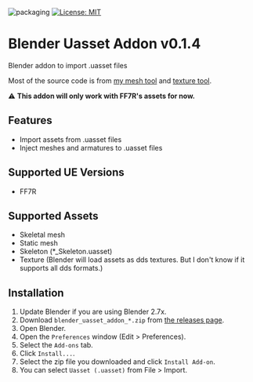 ![packaging](https://github.com/matyalatte/Blender-Uasset-Addon/actions/workflows/main.yml/badge.svg)
[![License: MIT](https://img.shields.io/badge/License-MIT-yellow.svg)](https://opensource.org/licenses/MIT)

# Blender Uasset Addon v0.1.4
Blender addon to import .uasset files

Most of the source code is from [my mesh tool](https://github.com/matyalatte/FF7R-mesh-importer) and [texture tool](https://github.com/matyalatte/UE4-DDS-Tools).

:warning: **This addon will only work with FF7R's assets for now.**

## Features

- Import assets from .uasset files
- Inject meshes and armatures to .uasset files

## Supported UE Versions

- FF7R

## Supported Assets

- Skeletal mesh
- Static mesh
- Skeleton (*_Skeleton.uasset)
- Texture (Blender will load assets as dds textures. But I don't know if it supports all dds formats.)

## Installation

1. Update Blender if you are using Blender 2.7x.
1. Download `blender_uasset_addon_*.zip` from [the releases page](https://github.com/matyalatte/Blender-Uasset-Addon/releases).
1. Open Blender.
1. Open the `Preferences` window (Edit > Preferences).
1. Select the `Add-ons` tab.
1. Click `Install...`.
1. Select the zip file you downloaded and click `Install Add-on`.
1. You can select `Uasset (.uasset)` from File > Import.

